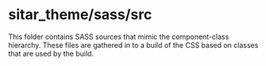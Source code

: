 # sitar_theme/sass/src

This folder contains SASS sources that mimic the component-class hierarchy. These files
are gathered in to a build of the CSS based on classes that are used by the build.
